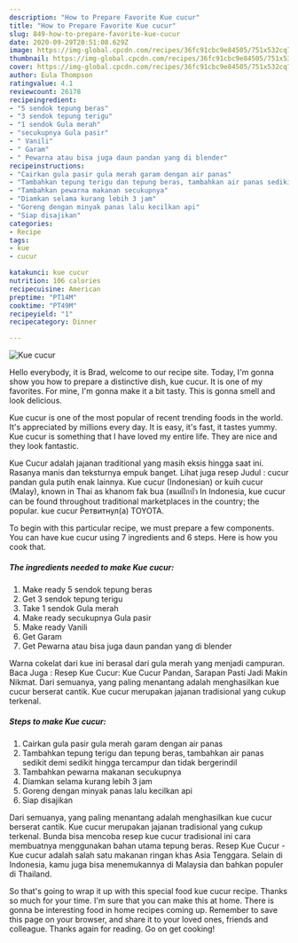 ```yaml
---
description: "How to Prepare Favorite Kue cucur"
title: "How to Prepare Favorite Kue cucur"
slug: 849-how-to-prepare-favorite-kue-cucur
date: 2020-09-29T20:51:08.629Z
image: https://img-global.cpcdn.com/recipes/36fc91cbc9e84505/751x532cq70/kue-cucur-foto-resep-utama.jpg
thumbnail: https://img-global.cpcdn.com/recipes/36fc91cbc9e84505/751x532cq70/kue-cucur-foto-resep-utama.jpg
cover: https://img-global.cpcdn.com/recipes/36fc91cbc9e84505/751x532cq70/kue-cucur-foto-resep-utama.jpg
author: Eula Thompson
ratingvalue: 4.1
reviewcount: 26178
recipeingredient:
- "5 sendok tepung beras"
- "3 sendok tepung terigu"
- "1 sendok Gula merah"
- "secukupnya Gula pasir"
- " Vanili"
- " Garam"
- " Pewarna atau bisa juga daun pandan yang di blender"
recipeinstructions:
- "Cairkan gula pasir gula merah garam dengan air panas"
- "Tambahkan tepung terigu dan tepung beras, tambahkan air panas sedikit demi sedikit hingga tercampur dan tidak bergerindil"
- "Tambahkan pewarna makanan secukupnya"
- "Diamkan selama kurang lebih 3 jam"
- "Goreng dengan minyak panas lalu kecilkan api"
- "Siap disajikan"
categories:
- Recipe
tags:
- kue
- cucur

katakunci: kue cucur 
nutrition: 106 calories
recipecuisine: American
preptime: "PT14M"
cooktime: "PT49M"
recipeyield: "1"
recipecategory: Dinner

---
```



![Kue cucur](https://img-global.cpcdn.com/recipes/36fc91cbc9e84505/751x532cq70/kue-cucur-foto-resep-utama.jpg)

Hello everybody, it is Brad, welcome to our recipe site. Today, I'm gonna show you how to prepare a distinctive dish, kue cucur. It is one of my favorites. For mine, I'm gonna make it a bit tasty. This is gonna smell and look delicious.

Kue cucur is one of the most popular of recent trending foods in the world. It's appreciated by millions every day. It is easy, it's fast, it tastes yummy. Kue cucur is something that I have loved my entire life. They are nice and they look fantastic.

Kue Cucur adalah jajanan traditional yang masih eksis hingga saat ini. Rasanya manis dan teksturnya empuk banget. Lihat juga resep Judul : cucur pandan gula putih enak lainnya. Kue cucur (Indonesian) or kuih cucur (Malay), known in Thai as khanom fak bua (ขนมฝักบัว In Indonesia, kue cucur can be found throughout traditional marketplaces in the country; the popular. kue cucur Ретвитнул(а) TOYOTA.


To begin with this particular recipe, we must prepare a few components. You can have kue cucur using 7 ingredients and 6 steps. Here is how you cook that.

<!--inarticleads1-->

##### The ingredients needed to make Kue cucur:

1. Make ready 5 sendok tepung beras
1. Get 3 sendok tepung terigu
1. Take 1 sendok Gula merah
1. Make ready secukupnya Gula pasir
1. Make ready  Vanili
1. Get  Garam
1. Get  Pewarna atau bisa juga daun pandan yang di blender


Warna cokelat dari kue ini berasal dari gula merah yang menjadi campuran. Baca Juga : Resep Kue Cucur: Kue Cucur Pandan, Sarapan Pasti Jadi Makin Nikmat. Dari semuanya, yang paling menantang adalah menghasilkan kue cucur berserat cantik. Kue cucur merupakan jajanan tradisional yang cukup terkenal. 

<!--inarticleads2-->

##### Steps to make Kue cucur:

1. Cairkan gula pasir gula merah garam dengan air panas
1. Tambahkan tepung terigu dan tepung beras, tambahkan air panas sedikit demi sedikit hingga tercampur dan tidak bergerindil
1. Tambahkan pewarna makanan secukupnya
1. Diamkan selama kurang lebih 3 jam
1. Goreng dengan minyak panas lalu kecilkan api
1. Siap disajikan


Dari semuanya, yang paling menantang adalah menghasilkan kue cucur berserat cantik. Kue cucur merupakan jajanan tradisional yang cukup terkenal. Bunda bisa mencoba resep kue cucur tradisional ini cara membuatnya menggunakan bahan utama tepung beras. Resep Kue Cucur - Kue cucur adalah salah satu makanan ringan khas Asia Tenggara. Selain di Indonesia, kamu juga bisa menemukannya di Malaysia dan bahkan populer di Thailand. 

So that's going to wrap it up with this special food kue cucur recipe. Thanks so much for your time. I'm sure that you can make this at home. There is gonna be interesting food in home recipes coming up. Remember to save this page on your browser, and share it to your loved ones, friends and colleague. Thanks again for reading. Go on get cooking!
